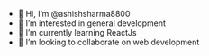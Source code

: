 - 👋 Hi, I’m @ashishsharma8800
- 👀 I’m interested in general development
- 🌱 I’m currently learning ReactJs
- 💞️ I’m looking to collaborate on web development


<!---
ashishsharma8800/ashishsharma8800 is a ✨ special ✨ repository because its `README.md` (this file) appears on your GitHub profile.
You can click the Preview link to take a look at your changes.
--->
